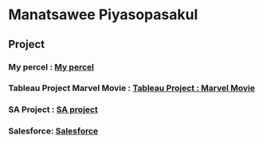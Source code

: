 # Manatsawee Piyasopasakul
## Project
### My percel : [My percel](mypercel.md)
### Tableau Project Marvel Movie : [Tableau Project : Marvel Movie](tableauproject.md)
### SA Project : [SA project](SAproject.md)
### Salesforce: [Salesforce](salesforce.md)
